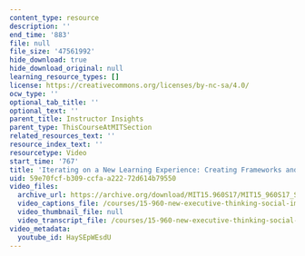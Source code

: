 ```yaml
---
content_type: resource
description: ''
end_time: '883'
file: null
file_size: '47561992'
hide_download: true
hide_download_original: null
learning_resource_types: []
license: https://creativecommons.org/licenses/by-nc-sa/4.0/
ocw_type: ''
optional_tab_title: ''
optional_text: ''
parent_title: Instructor Insights
parent_type: ThisCourseAtMITSection
related_resources_text: ''
resource_index_text: ''
resourcetype: Video
start_time: '767'
title: 'Iterating on a New Learning Experience: Creating Frameworks and Opting In'
uid: 59e70fcf-b309-ccfa-a222-72d614b79550
video_files:
  archive_url: https://archive.org/download/MIT15.960S17/MIT15_960S17_Sastry_Instructor_Interview_300k.mp4
  video_captions_file: /courses/15-960-new-executive-thinking-social-impact-technology-projects-fall-2017-spring-2018/187cc4fb82f95f5fb7c36b5bcca2f01e_HaySEpWEsdU.vtt
  video_thumbnail_file: null
  video_transcript_file: /courses/15-960-new-executive-thinking-social-impact-technology-projects-fall-2017-spring-2018/a83088d898dc851036412a7b7cffcbe0_HaySEpWEsdU.pdf
video_metadata:
  youtube_id: HaySEpWEsdU
---
```

